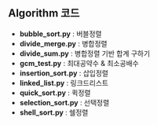 ## Algorithm 코드

- **bubble_sort.py** : 버블정렬
- **divide_merge.py** : 병합정렬
- **divide_sum.py** : 병합정렬 기반 합계 구하기
- **gcm_test.py** : 최대공약수 & 최소공배수
- **insertion_sort.py** : 삽입정렬
- **linked_list.py** : 링크드리스트
- **quick_sort.py** : 퀵정렬
- **selection_sort.py** : 선택정렬
- **shell_sort.py** : 쉘정렬
